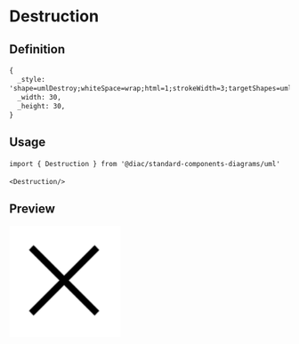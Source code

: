 # Destruction

## Definition

```
{
  _style: 'shape=umlDestroy;whiteSpace=wrap;html=1;strokeWidth=3;targetShapes=umlLifeline;',
  _width: 30,
  _height: 30,
}
```

## Usage

```
import { Destruction } from '@diac/standard-components-diagrams/uml'

<Destruction/>
```

## Preview

<img src="./destruction.png" width="200"/>
